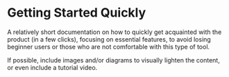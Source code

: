 # Getting Started Quickly

A relatively short documentation on how to quickly get acquainted with the product (in a few clicks), focusing on essential features, to avoid losing beginner users or those who are not comfortable with this type of tool.

If possible, include images and/or diagrams to visually lighten the content, or even include a tutorial video.
